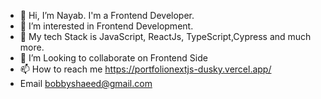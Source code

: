 - 👋 Hi, I’m Nayab. I'm a Frontend Developer.
- 👀 I’m interested in Frontend Development.
- 🌱 My tech Stack is JavaScript, ReactJs, TypeScript,Cypress and much more.  
- 💞️ I’m Looking to collaborate on Frontend Side
- 📫 How to reach me https://portfolionextjs-dusky.vercel.app/
- Email bobbyshaeed@gmail.com
